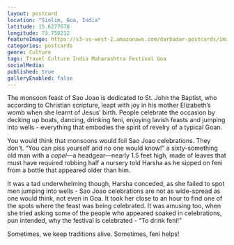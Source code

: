 ```yaml
---
layout: postcard
location: "Siolim, Goa, India"
latitude: 15.6277678
longitude: 73.750212
featureImage: https://s3-us-west-2.amazonaws.com/darbadar-postcards/images/2_sao_joao.jpg
categories: postcards
genre: Culture
tags: Travel Culture India Maharashtra Festival Goa
socialMedia: 
published: true
galleryEnabled: false
---
```

The monsoon feast of Sao Joao is dedicated to St. John the Baptist, who according to Christian scripture, leapt with joy in his mother Elizabeth’s womb when she learnt of Jesus’ birth. People celebrate the occasion by decking up boats, dancing, drinking feni, enjoying lavish feasts and jumping into wells - everything that embodies the spirit of revelry of a typical Goan.

You would think that monsoons would foil Sao Joao celebrations. They don't. “You can piss yourself and no one would know!” a sixty-something old man with a _copel_—a headgear—nearly 1.5 feet high, made of leaves that must have required robbing half a nursery told Harsha as he sipped on feni from a bottle that appeared older than him.          

It was a tad underwhelming though, Harsha conceded, as she failed to spot men jumping into wells - Sao Joao celebrations are not as wide-spread as one would think, not even in Goa. It took her close to an hour to find one of the spots where the feast was being celebrated. It was amusing too, when she tried asking some of the people who appeared soaked in celebrations, pun intended, why the festival is celebrated - “To drink feni!” 

Sometimes, we keep traditions alive. Sometimes, feni helps!
